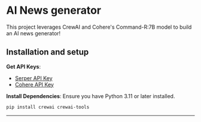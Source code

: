 
# AI News generator

This project leverages CrewAI and Cohere's Command-R:7B model to build an AI news generator!

## Installation and setup

**Get API Keys**:
   - [Serper API Key](https://serper.dev/)
   - [Cohere API Key](https://dashboard.cohere.com/api-keys)


**Install Dependencies**:
   Ensure you have Python 3.11 or later installed.
   ```bash
   pip install crewai crewai-tools
   ```

---